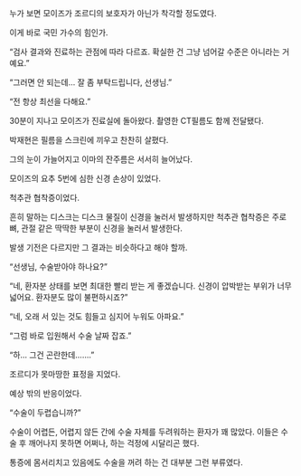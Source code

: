 누가 보면 모이즈가 조르디의 보호자가 아닌가 착각할 정도였다.

이게 바로 국민 가수의 힘인가.

“검사 결과와 진료하는 관점에 따라 다르죠. 확실한 건 그냥 넘어갈 수준은 아니라는 거예요.”

“그러면 안 되는데… 잘 좀 부탁드립니다, 선생님.”

“전 항상 최선을 다해요.”

30분이 지나고 모이즈가 진료실에 돌아왔다. 촬영한 CT필름도 함께 전달됐다.

박재현은 필름을 스크린에 끼우고 찬찬히 살폈다.

그의 눈이 가늘어지고 이마의 잔주름은 서서히 늘어났다.

모이즈의 요추 5번에 심한 신경 손상이 있었다.

척추관 협착증이었다.

흔히 말하는 디스크는 디스크 물질이 신경을 눌러서 발생하지만 척추관 협착증은 주로 뼈, 관절 같은 딱딱한 부분이 신경을 눌러서 발생한다.

발생 기전은 다르지만 그 결과는 비슷하다고 해야 할까.

“선생님, 수술받아야 하나요?”

“네, 환자분 상태를 보면 최대한 빨리 받는 게 좋겠습니다. 신경이 압박받는 부위가 너무 넓어요. 환자분도 많이 불편하시죠?”

“네, 오래 서 있는 것도 힘들고 심지어 누워도 아파요.”

“그럼 바로 입원해서 수술 날짜 잡죠.”

“하… 그건 곤란한데…….”

조르디가 못마땅한 표정을 지었다.

예상 밖의 반응이었다.

“수술이 두렵습니까?”

수술이 어렵든, 어렵지 않든 간에 수술 자체를 두려워하는 환자가 꽤 많았다. 이들은 수술 후 깨어나지 못하면 어쩌나, 하는 걱정에 시달리곤 했다.

통증에 몸서리치고 있음에도 수술을 꺼려 하는 건 대부분 그런 부류였다.